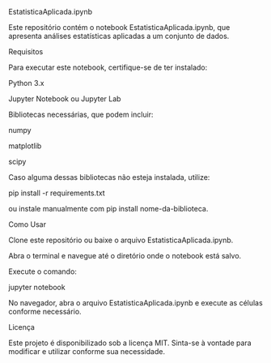 EstatisticaAplicada.ipynb

Este repositório contém o notebook EstatisticaAplicada.ipynb, que apresenta análises estatísticas aplicadas a um conjunto de dados.

Requisitos

Para executar este notebook, certifique-se de ter instalado:

Python 3.x

Jupyter Notebook ou Jupyter Lab

Bibliotecas necessárias, que podem incluir:

numpy

matplotlib

scipy

Caso alguma dessas bibliotecas não esteja instalada, utilize:

pip install -r requirements.txt

ou instale manualmente com pip install nome-da-biblioteca.

Como Usar

Clone este repositório ou baixe o arquivo EstatisticaAplicada.ipynb.

Abra o terminal e navegue até o diretório onde o notebook está salvo.

Execute o comando:

jupyter notebook

No navegador, abra o arquivo EstatisticaAplicada.ipynb e execute as células conforme necessário.

Licença

Este projeto é disponibilizado sob a licença MIT. Sinta-se à vontade para modificar e utilizar conforme sua necessidade.

